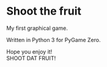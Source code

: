 # Shoot the fruit

My first graphical game.  

Written in Python 3 for PyGame Zero.  

Hope you enjoy it!  
SHOOT DAT FRUIT!

